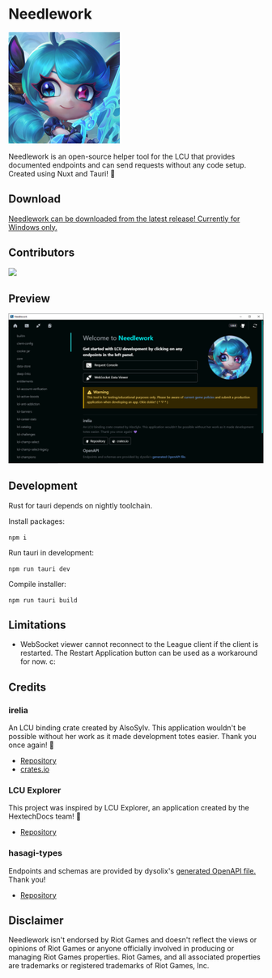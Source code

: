 # Needlework

![App icon](app-icon.png)

Needlework is an open-source helper tool for the LCU that provides documented endpoints and can send requests without any code setup. Created using Nuxt and Tauri! 🌠

## Download

[Needlework can be downloaded from the latest release! Currently for Windows only.](https://github.com/BlossomiShymae/Needlework/releases)

## Contributors

<a href="https://github.com/BlossomiShymae/Needlework/graphs/contributors">
  <img src="https://contrib.rocks/image?repo=BlossomiShymae/Needlework" />
</a>

## Preview

![App preview](app-preview.png)

## Development

Rust for tauri depends on nightly toolchain.

Install packages:

`npm i`

Run tauri in development:

`npm run tauri dev`

Compile installer:

`npm run tauri build`


## Limitations

- WebSocket viewer cannot reconnect to the League client if the client is restarted. The Restart Application button can be used as a workaround for now. c:

## Credits

### irelia

An LCU binding crate created by AlsoSylv. This application wouldn't be possible without her work as it made development totes easier. Thank you once again! 💜
- [Repository](https://github.com/AlsoSylv/Irelia)
- [crates.io](https://crates.io/crates/irelia)

### LCU Explorer

This project was inspired by LCU Explorer, an application created by the HextechDocs team! 💚
- [Repository](https://github.com/HextechDocs/lcu-explorer)

### hasagi-types

Endpoints and schemas are provided by dysolix's [generated OpenAPI file.](https://raw.githubusercontent.com/dysolix/hasagi-types/main/swagger.json) Thank you!
- [Repository](https://github.com/dysolix/hasagi-types)

## Disclaimer
Needlework isn't endorsed by Riot Games and doesn't
reflect the views or opinions of Riot Games or anyone officially
involved in producing or managing Riot Games properties. Riot Games,
and all associated properties are trademarks or registered
trademarks of Riot Games, Inc.
